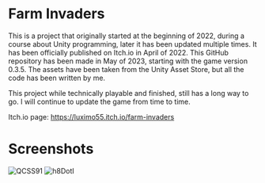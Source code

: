 # Farm Invaders
This is a project that originally started at the beginning of 2022, during a course about Unity programming, later it has been updated multiple times. It has been officially published on Itch.io in April of 2022. This GitHub repository has been made in May of 2023, starting with the game version 0.3.5.
The assets have been taken from the Unity Asset Store, but all the code has been written by me.

This project while technically playable and finished, still has a long way to go. I will continue to update the game from time to time.

Itch.io page: https://luximo55.itch.io/farm-invaders

# Screenshots
![QCSS91](https://github.com/user-attachments/assets/8774982d-8e1c-4f03-95e5-bd2c43322d43)
![h8DotI](https://github.com/user-attachments/assets/77e8d08c-eb26-4fa7-bee0-464eb8299701)
